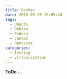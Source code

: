 ```yaml
---
title: Docker
date: 2016-09-20 15:05:40
tags:
  - Ubuntu
  - Debian
  - Fedora
  - Centos
  - Opensuse
categories:
  - testing
  - virtualization
---
```


**ToDo ...**
